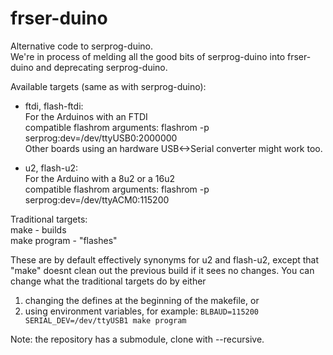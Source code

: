 frser-duino
===========

Alternative code to serprog-duino.  
We're in process of melding all the good bits of
serprog-duino into frser-duino and deprecating serprog-duino.

Available targets (same as with serprog-duino):

* ftdi, flash-ftdi:  
	For the Arduinos with an FTDI  
	compatible flashrom arguments: flashrom -p serprog:dev=/dev/ttyUSB0:2000000  
	Other boards using an hardware USB<->Serial converter might work too.

* u2, flash-u2:  
	For the Arduino with a 8u2 or a 16u2  
	compatible flashrom arguments: flashrom -p serprog:dev=/dev/ttyACM0:115200  

Traditional targets:  
make - builds  
make program - "flashes"  

These are by default effectively synonyms for u2 and flash-u2,
except that "make" doesnt clean out the previous build if it sees no changes.
You can change what the traditional targets do by either
1. changing the defines at the beginning of the makefile, or
2. using environment variables, for example: `BLBAUD=115200 SERIAL_DEV=/dev/ttyUSB1 make program`


Note: the repository has a submodule, clone with --recursive.
